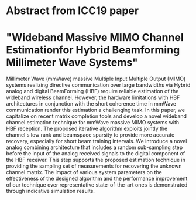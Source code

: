 # Abstract from ICC19 paper 
# "Wideband Massive MIMO Channel Estimationfor Hybrid Beamforming Millimeter Wave Systems"

Millimeter Wave (mmWave) massive Multiple Input Multiple Output (MIMO) systems realizing directive communication over large bandwidths via Hybrid analog and digital BeamForming (HBF) require reliable estimation of the wideband wireless channel. However, the hardware limitations with HBF architectures in conjunction with the short coherence time in mmWave communication render this estimation a challenging task. In this paper, we capitalize on recent matrix completion tools and develop a novel wideband channel estimation technique for mmWave massive MIMO systems with HBF reception. The proposed iterative algorithm exploits jointly the channel's low rank and beamspace sparsity to provide more accurate recovery, especially for short beam training intervals. We introduce a novel analog combining architecture that includes a random sub-sampling step before the input of the analog received signals to the digital component of the HBF receiver. This step supports the proposed estimation technique in providing the sampling set of measurements for recovering the unknown channel matrix. The impact of various system parameters on the effectiveness of the designed algorithm and the performance improvement of our technique over representative state-of-the-art ones is demonstrated through indicative simulation results.
